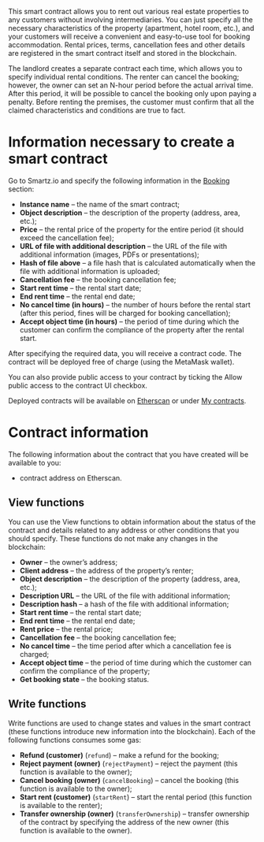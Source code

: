 <!-- TITLE: Booking -->
<!-- SUBTITLE: A quick summary of Booking -->

This smart contract allows you to rent out various real estate properties to any customers without involving intermediaries. You can just specify all the necessary characteristics of the property (apartment, hotel room, etc.), and your customers will receive a convenient and easy-to-use tool for booking accommodation. Rental prices, terms, cancellation fees and other details are registered in the smart contract itself and stored in the blockchain. 

The landlord creates a separate contract each time, which allows you to specify individual rental conditions. The renter can cancel the booking; however, the owner can set an N-hour period before the actual arrival time. After this period, it will be possible to cancel the booking only upon paying a penalty. Before renting the premises, the customer must confirm that all the claimed characteristics and conditions are true to fact.

# Information necessary to create a smart contract

Go to Smartz.io and specify the following information in the [Booking](https://staging.smartz.io/deploy/5ad08a85eb5e820006467154/0) section:

* **Instance name** – the name of the smart contract;
* **Object description** – the description of the property (address, area, etc.);
* **Price** – the rental price of the property for the entire period (it should exceed the cancellation fee);
* **URL of file with additional description** – the URL of the file with additional information (images, PDFs or presentations);
* **Hash of file above** – a file hash that is calculated automatically when the file with additional information is uploaded;
* **Cancellation fee** – the booking cancellation fee;
* **Start rent time** – the rental start date;
* **End rent time** – the rental end date;
* **No cancel time (in hours)** – the number of hours before the rental start (after this period, fines will be charged for booking cancellation);
* **Accept object time (in hours)** – the period of time during which the customer can confirm the compliance of the property after the rental start.

After specifying the required data, you will receive a contract code. The contract will be deployed free of charge (using the MetaMask wallet).

You can also provide public access to your contract by ticking the Allow public access to the contract UI checkbox.

Deployed contracts will be available on [Etherscan](https://etherscan.io/) or under [My contracts](https://platform.smartz.io/dashboard).

# Contract information 

The following information about the contract that you have created will be available to you:

* contract address on Etherscan.

## View functions

You can use the View functions to obtain information about the status of the contract and details related to any address or other conditions that you should specify. These functions do not make any changes in the blockchain:

* **Owner** – the owner’s address;
* **Client address** – the address of the property’s renter;
* **Object description** – the description of the property (address, area, etc.);
* **Description URL** – the URL of the file with additional information;
* **Description hash** – a hash of the file with additional information;
* **Start rent time** – the rental start date;
* **End rent time** – the rental end date;
* **Rent price** – the rental price;
* **Cancellation fee** – the booking cancellation fee;
* **No cancel time** – the time period after which a cancellation fee is charged;
* **Accept object time** – the period of time during which the customer can confirm the compliance of the property;
* **Get booking state** – the booking status.

## Write functions

Write functions are used to change states and values in the smart contract (these functions introduce new information into the blockchain). Each of the following functions consumes some gas: 

* **Refund (customer)** (`refund`) – make a refund for the booking;
* **Reject payment (owner)** (`rejectPayment`) – reject the payment (this function is available to the owner);
* **Cancel booking (owner)** (`cancelBooking`) – cancel the booking (this function is available to the owner);
* **Start rent (customer)** (`startRent`) – start the rental period (this function is available to the renter);
* **Transfer ownership (owner)** (`transferOwnership`) – transfer ownership of the contract by specifying the address of the new owner (this function is available to the owner).